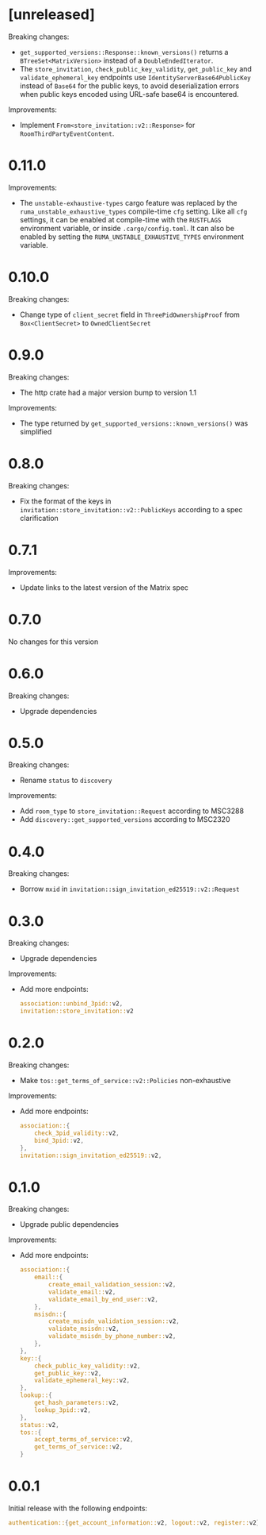 # [unreleased]

Breaking changes:

- `get_supported_versions::Response::known_versions()` returns a
  `BTreeSet<MatrixVersion>` instead of a `DoubleEndedIterator`.
- The `store_invitation`, `check_public_key_validity`, `get_public_key` and
  `validate_ephemeral_key` endpoints use `IdentityServerBase64PublicKey` instead
  of `Base64` for the public keys, to avoid deserialization errors when public
  keys encoded using URL-safe base64 is encountered.

Improvements:

- Implement `From<store_invitation::v2::Response>` for
  `RoomThirdPartyEventContent`.

# 0.11.0

Improvements:

- The `unstable-exhaustive-types` cargo feature was replaced by the
  `ruma_unstable_exhaustive_types` compile-time `cfg` setting. Like all `cfg`
  settings, it can be enabled at compile-time with the `RUSTFLAGS` environment
  variable, or inside `.cargo/config.toml`. It can also be enabled by setting
  the `RUMA_UNSTABLE_EXHAUSTIVE_TYPES` environment variable.

# 0.10.0

Breaking changes:

- Change type of `client_secret` field in `ThreePidOwnershipProof`
  from `Box<ClientSecret>` to `OwnedClientSecret`

# 0.9.0

Breaking changes:

- The http crate had a major version bump to version 1.1

Improvements:

- The type returned by `get_supported_versions::known_versions()` was simplified

# 0.8.0

Breaking changes:

* Fix the format of the keys in `invitation::store_invitation::v2::PublicKeys` according to a spec
  clarification

# 0.7.1

Improvements:

* Update links to the latest version of the Matrix spec

# 0.7.0

No changes for this version

# 0.6.0

Breaking changes:

* Upgrade dependencies

# 0.5.0

Breaking changes:

* Rename `status` to `discovery`

Improvements:

* Add `room_type` to `store_invitation::Request` according to MSC3288
* Add `discovery::get_supported_versions` according to MSC2320

# 0.4.0

Breaking changes:

* Borrow `mxid` in `invitation::sign_invitation_ed25519::v2::Request`

# 0.3.0

Breaking changes:

* Upgrade dependencies

Improvements:

* Add more endpoints:
  
  ```rust
  association::unbind_3pid::v2,
  invitation::store_invitation::v2
  ```

# 0.2.0

Breaking changes:

* Make `tos::get_terms_of_service::v2::Policies` non-exhaustive

Improvements:

* Add more endpoints:

  ```rust
  association::{
      check_3pid_validity::v2,
      bind_3pid::v2,
  },
  invitation::sign_invitation_ed25519::v2,
  ```

# 0.1.0

Breaking changes:

* Upgrade public dependencies

Improvements:

* Add more endpoints:
  ```rust
  association::{
      email::{
          create_email_validation_session::v2,
          validate_email::v2,
          validate_email_by_end_user::v2,
      },
      msisdn::{
          create_msisdn_validation_session::v2,
          validate_msisdn::v2,
          validate_msisdn_by_phone_number::v2,
      },
  },
  key::{
      check_public_key_validity::v2,
      get_public_key::v2,
      validate_ephemeral_key::v2,
  },
  lookup::{
      get_hash_parameters::v2,
      lookup_3pid::v2,
  },
  status::v2,
  tos::{
      accept_terms_of_service::v2,
      get_terms_of_service::v2,
  }
  ```

# 0.0.1

Initial release with the following endpoints:

```rust
authentication::{get_account_information::v2, logout::v2, register::v2}
```
